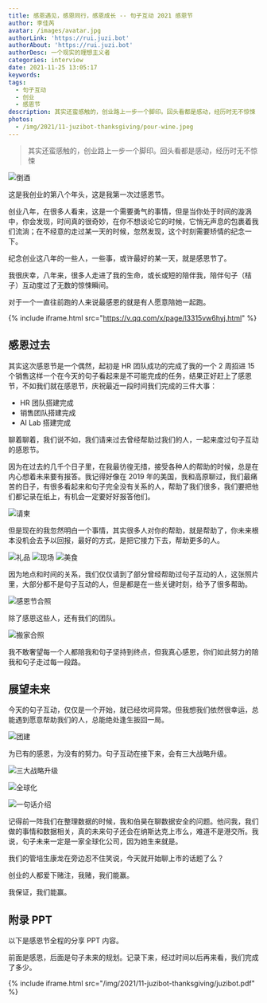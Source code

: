```yaml
---
title: 感恩遇见，感恩同行，感恩成长 -- 句子互动 2021 感恩节
author: 李佳芮
avatar: /images/avatar.jpg
authorLink: 'https://rui.juzi.bot'
authorAbout: 'https://rui.juzi.bot'
authorDesc: 一个现实的理想主义者
categories: interview
date: 2021-11-25 13:05:17
keywords:
tags: 
  - 句子互动
  - 创业
  - 感恩节
description: 其实还蛮感触的，创业路上一步一个脚印。回头看都是感动，经历时无不惊悚
photos:
  - /img/2021/11-juzibot-thanksgiving/pour-wine.jpeg
---
```


> 其实还蛮感触的，创业路上一步一个脚印。回头看都是感动，经历时无不惊悚

![倒酒](/img/2021/11-juzibot-thanksgiving/pour-wine.jpeg)

这是我创业的第八个年头，这是我第一次过感恩节。

创业八年，在很多人看来，这是一个需要勇气的事情，但是当你处于时间的漩涡中，你会发现，时间真的很奇妙，在你不想谈论它的时候，它悄无声息的包裹着我们流淌；在不经意的走过某一天的时候，忽然发现，这个时刻需要矫情的纪念一下。

纪念创业这八年的一些人，一些事，或许最好的某一天，就是感恩节了。

我很庆幸，八年来，很多人走进了我的生命，或长或短的陪伴我，陪伴句子（桔子）互动度过了无数的惊悚瞬间。

对于一个一直往前跑的人来说最感恩的就是有人愿意陪她一起跑。

{% include iframe.html src="https://v.qq.com/x/page/l3315vw6hyj.html" %}

## 感恩过去

其实这次感恩节是一个偶然，起初是 HR 团队成功的完成了我的一个 2 周招进 15 个销售这样一个在今天的句子看起来是不可能完成的任务，结果正好赶上了感恩节，不如我们就在感恩节，庆祝最近一段时间我们完成的三件大事：

- HR 团队搭建完成
- 销售团队搭建完成
- AI Lab 搭建完成

聊着聊着，我们说不如，我们请来过去曾经帮助过我们的人，一起来度过句子互动的感恩节。

因为在过去的几千个日子里，在我最彷徨无措，接受各种人的帮助的时候，总是在内心想着未来要有报答。我记得好像在 2019 年的美国，我和高原聊过，我们最痛苦的日子，有很多看起来和句子完全没有关系的人，帮助了我们很多，我们要把他们都记录在纸上，有机会一定要好好报答他们。

![请柬](/img/2021/11-juzibot-thanksgiving/invitation.jpeg)

但是现在的我忽然明白一个事情，其实很多人对你的帮助，就是帮助了，你未来根本没机会去予以回报，最好的方式，是把它接力下去，帮助更多的人。

![礼品](/img/2021/11-juzibot-thanksgiving/gift.jpeg)
![现场](/img/2021/11-juzibot-thanksgiving/scene.jpeg)
![美食](/img/2021/11-juzibot-thanksgiving/delicacy.jpeg)

因为地点和时间的关系，我们仅仅请到了部分曾经帮助过句子互动的人，这张照片里，大部分都不是句子互动的人，但是都是在一些关键时刻，给予了很多帮助。

![感恩节合照](/img/2021/11-juzibot-thanksgiving/group-photo.jpeg)

除了感恩这些人，还有我们的团队。

![搬家合照](/img/2021/11-juzibot-thanksgiving/dwelling-changing.jpg)

我不敢奢望每一个人都陪我和句子坚持到终点，但我真心感恩，你们如此努力的陪我和句子走过每一段路。

## 展望未来

今天的句子互动，仅仅是一个开始，就已经坎坷异常。但我想我们依然很幸运，总能遇到愿意帮助我们的人，总能绝处逢生扳回一局。

![团建](/img/2021/11-juzibot-thanksgiving/teambuilding.jpeg)

为已有的感恩，为没有的努力。句子互动在接下来，会有三大战略升级。

![三大战略升级](/img/2021/11-juzibot-thanksgiving/strategic-upgrade.jpeg)

![全球化](/img/2021/11-juzibot-thanksgiving/globalization.jpeg)

![一句话介绍](/img/2021/11-juzibot-thanksgiving/one-liner.jpeg)

记得前一阵我们在整理数据的时候，我和伯昊在聊数据安全的问题。他问我，我们做的事情和数据相关，真的未来句子还会在纳斯达克上市么，难道不是港交所。我说，句子未来一定是一家全球化公司，因为她生来就是。

我们的管培生康龙在旁边忍不住笑说，今天就开始聊上市的话题了么？

创业的人都爱下赌注，我赌，我们能赢。

我保证，我们能赢。

## 附录 PPT

以下是感恩节全程的分享 PPT 内容。

前面是感恩，后面是句子未来的规划。记录下来，经过时间以后再来看，我们完成了多少。

{% include iframe.html src="/img/2021/11-juzibot-thanksgiving/juzibot.pdf" %}
